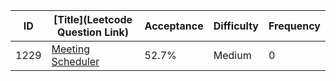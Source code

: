 |ID|[Title](Leetcode Question Link)|Acceptance|Difficulty|Frequency|
|----|-----|----|---|---|
|1229|[Meeting Scheduler]( https://leetcode.com/problems/meeting-scheduler)|52.7%|Medium|0|
